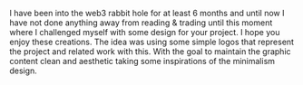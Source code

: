 I have been into the web3 rabbit hole for at least 6 months and until now I have not done anything away from reading & trading until this moment where I challenged myself with some design for your project. I hope you enjoy these creations. 
The idea was using some simple logos that represent the project and related work with this. With the goal to maintain the graphic content clean and aesthetic taking some inspirations of the minimalism design.
